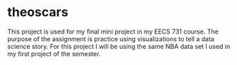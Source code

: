 # theoscars

This project is used for my final mini project in my EECS 731 course. The purpose of the assignment is practice using visualizations to tell a data science story. For this project I will be using the same NBA data set I used in my first project of the semester.
